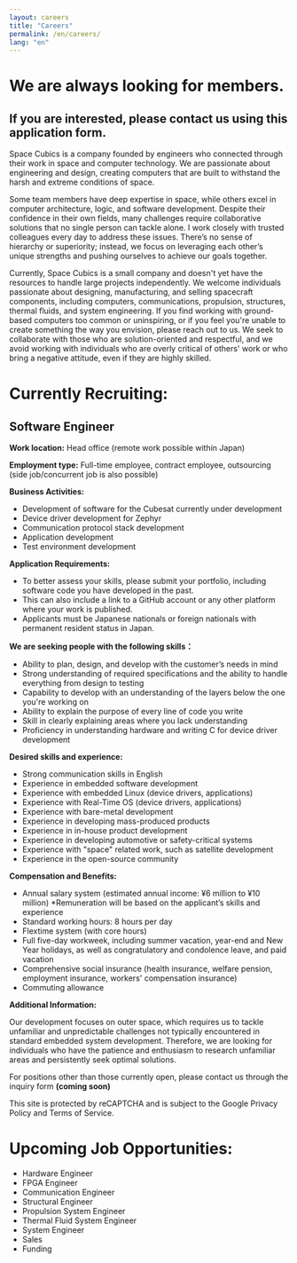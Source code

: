 ```yaml
---
layout: careers
title: "Careers"
permalink: /en/careers/
lang: "en"
---
```


# We are always looking for members. 
## If you are interested, please contact us using this application form.

Space Cubics is a company founded by engineers who connected through their work in space and computer technology. We are passionate about engineering and design, creating computers that are built to withstand the harsh and extreme conditions of space.

Some team members have deep expertise in space, while others excel in computer architecture, logic, and software development. Despite their confidence in their own fields, many challenges require collaborative solutions that no single person can tackle alone. I work closely with trusted colleagues every day to address these issues. There’s no sense of hierarchy or superiority; instead, we focus on leveraging each other’s unique strengths and pushing ourselves to achieve our goals together.

Currently, Space Cubics is a small company and doesn't yet have the resources to handle large projects independently. We welcome individuals passionate about designing, manufacturing, and selling spacecraft components, including computers, communications, propulsion, structures, thermal fluids, and system engineering. If you find working with ground-based computers too common or uninspiring, or if you feel you're unable to create something the way you envision, please reach out to us. We seek to collaborate with those who are solution-oriented and respectful, and we avoid working with individuals who are overly critical of others' work or who bring a negative attitude, even if they are highly skilled.

# Currently Recruiting:

## Software Engineer

**Work location:** Head office (remote work possible within Japan)

**Employment type:** Full-time employee, contract employee, outsourcing (side job/concurrent job is also possible)

**Business Activities:**

- Development of software for the Cubesat currently under development
- Device driver development for Zephyr
- Communication protocol stack development
- Application development
- Test environment development

**Application Requirements:**

- To better assess your skills, please submit your portfolio, including software code you have developed in the past. 
- This can also include a link to a GitHub account or any other platform where your work is published.
- Applicants must be Japanese nationals or foreign nationals with permanent resident status in Japan.

**We are seeking people with the following skills：**

- Ability to plan, design, and develop with the customer’s needs in mind
- Strong understanding of required specifications and the ability to handle everything from design to testing
- Capability to develop with an understanding of the layers below the one you're working on
- Ability to explain the purpose of every line of code you write
- Skill in clearly explaining areas where you lack understanding
- Proficiency in understanding hardware and writing C for device driver development


**Desired skills and experience:**

- Strong communication skills in English
- Experience in embedded software development
- Experience with embedded Linux (device drivers, applications)
- Experience with Real-Time OS (device drivers, applications)
- Experience with bare-metal development
- Experience in developing mass-produced products
- Experience in in-house product development
- Experience in developing automotive or safety-critical systems
- Experience with "space" related work, such as satellite development
- Experience in the open-source community



**Compensation and Benefits:**

- Annual salary system (estimated annual income: ¥6 million to ¥10 million) *Remuneration will be based on the applicant’s skills and experience
- Standard working hours: 8 hours per day
- Flextime system (with core hours)
- Full five-day workweek, including summer vacation, year-end and New Year holidays, as well as congratulatory and condolence leave, and paid vacation
- Comprehensive social insurance (health insurance, welfare pension, employment insurance, workers' compensation insurance)
- Commuting allowance



**Additional Information:**

Our development focuses on outer space, which requires us to tackle unfamiliar and unpredictable challenges not typically encountered in standard embedded system development. Therefore, we are looking for individuals who have the patience and enthusiasm to research unfamiliar areas and persistently seek optimal solutions.

For positions other than those currently open, please contact us through the inquiry form **(coming soon)**


This site is protected by reCAPTCHA and is subject to the Google Privacy Policy and Terms of Service.

# Upcoming Job Opportunities:

- Hardware Engineer
- FPGA Engineer
- Communication Engineer
- Structural Engineer
- Propulsion System Engineer
- Thermal Fluid System Engineer
- System Engineer
- Sales
- Funding